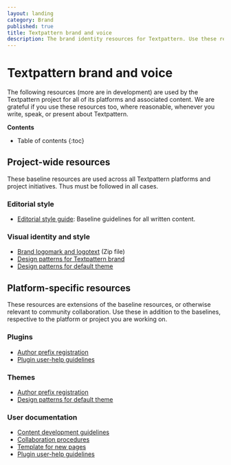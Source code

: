 ```yaml
---
layout: landing
category: Brand
published: true
title: Textpattern brand and voice
description: The brand identity resources for Textpattern. Use these resources when producing any written or visual product concerning the software.
---
```


# Textpattern brand and voice

The following resources (more are in development) are used by the Textpattern project for all of its platforms and associated content. We are grateful if you use these resources too, where reasonable, whenever you write, speak, or present about Textpattern.

**Contents**

* Table of contents
{:toc}

## Project-wide resources

These baseline resources are used across all Textpattern platforms and project initiatives. Thus must be followed in all cases.

### Editorial style

* [Editorial style guide](/brand/editorial-style-guide): Baseline guidelines for all written content.

### Visual identity and style

* [Brand logomark and logotext](/brand/textpattern-logopack.zip) (Zip file)
* [Design patterns for Textpattern brand](https://textpattern.com/design-patterns.html)
* [Design patterns for default theme](https://default-theme.textpattern.com/) 

## Platform-specific resources

These resources are extensions of the baseline resources, or otherwise relevant to community collaboration. Use these in addition to the baselines, respective to the platform or project you are working on.

### Plugins

* [Author prefix registration](/brand/author-prefixes-and-registration)
* [Plugin user-help guidelines](/development/plugin-user-help-guidelines)

### Themes

* [Author prefix registration](/brand/author-prefixes-and-registration)
* [Design patterns for default theme](https://default-theme.textpattern.com/)

### User documentation
 
* [Content development guidelines](/brand/user-docs-guide)
* [Collaboration procedures](/brand/user-docs-collaboration)
* [Template for new pages](/brand/user-docs-page-template)
* [Plugin user-help guidelines](/development/plugin-user-help-guidelines)






